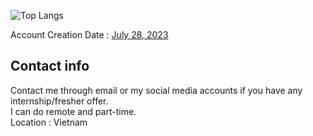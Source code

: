 ![Top Langs](https://github-readme-stats.vercel.app/api/top-langs/?username=KlausJackson&theme=dark) <br>

Account Creation Date : [July 28, 2023](https://github.com/KlausJackson?tab=overview&from=2023-07-01&to=2023-07-31) <br>

## Contact info

Contact me through email or my social media accounts if you have any internship/fresher offer. <br>
I can do remote and part-time. <br>
Location : Vietnam <br>
